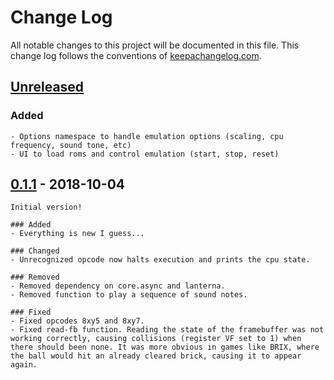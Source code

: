 # Change Log
All notable changes to this project will be documented in this file. This change log follows the conventions of [keepachangelog.com](http://keepachangelog.com/).

## [Unreleased]
### Added
	- Options namespace to handle emulation options (scaling, cpu frequency, sound tone, etc)
	- UI to load roms and control emulation (start, stop, reset)

## [0.1.1] - 2018-10-04
	Initial version!

	### Added
	- Everything is new I guess...

	### Changed
	- Unrecognized opcode now halts execution and prints the cpu state.

	### Removed
	- Removed dependency on core.async and lanterna.
	- Removed function to play a sequence of sound notes.

	### Fixed
	- Fixed opcodes 8xy5 and 8xy7.
	- Fixed read-fb function. Reading the state of the framebuffer was not working correctly, causing collisions (register VF set to 1) when there should been none. It was more obvious in games like BRIX, where the ball would hit an already cleared brick, causing it to appear again.

[Unreleased]: https://github.com/cesarolea/chip8-clj/compare/0.1.1...HEAD
[0.1.1]: https://github.com/cesarolea/chip8-clj/compare/0.1.0...0.1.1

